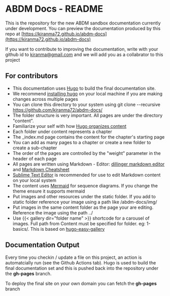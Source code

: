 # ABDM Docs - README

This is the repository for the new ABDM sandbox documentation currently under development. 
You can preview the documentation produced by this repo at [https://kiranma72.github.io/abdm-docs](https://kiranma72.github.io/abdm-docs)

If you want to contribute to improving the documentation, write with your github id to kiranma@gmail.com and we will add you as a collabrator to this project 

## For contributors

- This documentation uses [Hugo](https://gohugo.io) to build the final documentation site. 
- We recommend [installing hugo](https://gohugo.io/installation/) on your local machine if you are making changes across multiple pages 
- You can clone this directory to your system using git clone --recursive https://github.com/kiranma72/abdm-docs/ 
- The folder structure is very important. All pages are under the directory "content". 
- Familiarize your self with how [Hugo organizes content](https://gohugo.io/getting-started/)
- Each folder under content represents a chapter
- The _index.md page contains the content for the chapter's starting page
- You can add as many pages to a chapter or create a new folder to create a sub-chapter
- The order of the pages are controlled by the "weight" parameter in the header of each page
- All pages are written using Markdown - Editor: [dillinger markdown editor](https://dillinger.io) and [Markdown Cheatsheet](https://www.markdownguide.org/cheat-sheet/)
- [Sublime Text Editor](https://www.sublimetext.com/) is recommended for use to edit Markdown content on your local system
- The content uses [Mermaid](https://mermaid.js.org/) for sequence diagrams. If you change the theme ensure it supports mermaid 
- Put images and other resources under the static folder. If you add to static folder reference your image using a path like /abdm-docs/img/<filename>
- Put images in the same content folder as the page your are editing. Reference the image using the path ../<filename> 
- Use  {{< gallery dir="folder name"  \>}} shortcode for a carousel of images. Full path from Content must be specified for folder. eg: 1-basics/<foldername>. This is based on [hugo-easy-gallery](https://github.com/liwenyip/hugo-easy-gallery)



## Documentation Output 
Every time you checkin / update a file on this project, an action is automatcially run (see the Github Actions tab). Hugo is used to build the final documentation set and this is pushed back into the repository under the **gh-pages** branch. 

To deploy the final site on your own domain you can fetch the **gh-pages** branch  
